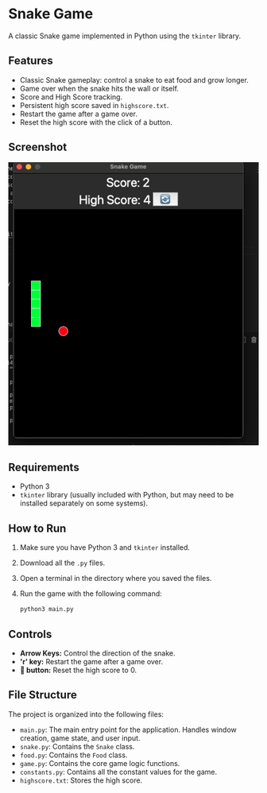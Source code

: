 # Snake Game

A classic Snake game implemented in Python using the `tkinter` library.

## Features

- Classic Snake gameplay: control a snake to eat food and grow longer.
- Game over when the snake hits the wall or itself.
- Score and High Score tracking.
- Persistent high score saved in `highscore.txt`.
- Restart the game after a game over.
- Reset the high score with the click of a button.

## Screenshot

![image](demo.png)


## Requirements

- Python 3
- `tkinter` library (usually included with Python, but may need to be installed separately on some systems).

## How to Run

1.  Make sure you have Python 3 and `tkinter` installed.
2.  Download all the `.py` files.
3.  Open a terminal in the directory where you saved the files.
4.  Run the game with the following command:

    ```bash
    python3 main.py
    ```

## Controls

-   **Arrow Keys:** Control the direction of the snake.
-   **'r' key:** Restart the game after a game over.
-   **🔄 button:** Reset the high score to 0.

## File Structure

The project is organized into the following files:

-   `main.py`: The main entry point for the application. Handles window creation, game state, and user input.
-   `snake.py`: Contains the `Snake` class.
-   `food.py`: Contains the `Food` class.
-   `game.py`: Contains the core game logic functions.
-   `constants.py`: Contains all the constant values for the game.
-   `highscore.txt`: Stores the high score.
